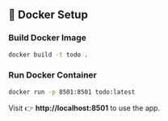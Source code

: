 ## 🐳 Docker Setup

### Build Docker Image
```bash
docker build -t todo .
```

### Run Docker Container
```bash
docker run -p 8501:8501 todo:latest
```

Visit 👉 **http://localhost:8501** to use the app.
